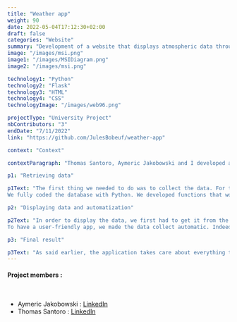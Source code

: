 ```yaml
---
title: "Weather app"
weight: 90
date: 2022-05-04T17:12:30+02:00
draft: false
categories: "Website"
summary: "Development of a website that displays atmospheric data through an API."
image: "/images/msi.png"
image1: "/images/MSIDiagram.png"
image2: "/images/msi.png"

technology1: "Python"
technology2: "Flask"
technology3: "HTML"
technology4: "CSS"
technologyImage: "/images/web96.png"

projectType: "University Project"
nbContributors: "3"
endDate: "7/11/2022"
link: "https://github.com/JulesBobeuf/weather-app"

context: "Context"

contextParagraph: "Thomas Santoro, Aymeric Jakobowski and I developed a web application that displays atmospheric data for a selected town. The goal was to collect the data, to store them in a SQLite database and to display them through texts and graphics. In order to do that, we used Flash, a Python Framework."

p1: "Retrieving data"

p1Text: "The first thing we needed to do was to collect the data. For that, we used an API called wttr. (http://wttr.in) We received the data in a list, which after treatment, was sent into the database to store the informations.
We fully coded the database with Python. We developed functions that would create and delete the tables, that would insert data, or that would retrieve it. In order to do this, we first thought about how the database would work, before writing the Python code."

p2: "Displaying data and automatization"

p2Text: "In order to display the data, we first had to get it from the database. In order to do that, we used SQL queries that were adapted to what the user wanted. We then used HTML templates with a bit of CSS to display it nicely onto the website. For the graphics, we mainly used Matploblib, a python module.
To have a user-friendly app, we made the data collect automatic. Indeed, if the program is online, it will automatically retrieve the data for all requested towns every hour, and will store the queries it executes into a logger. This logger allows us to easily keep track about what the program does. It's also a help to find potential problems the application could have to retrieve the data."

p3: "Final result"

p3Text: "As said earlier, the application takes care about everything that's related to its back-end. All the user needs to do is to go on the website and to enter the town he wants to retrieve the data for and a time span. Then, the app will load a new template and will show the retrieved data."
---
```


#### Project members :
&nbsp;
- Aymeric Jakobowski : [LinkedIn](https://www.linkedin.com/in/aymeric-jakobowski/)
- Thomas Santoro  : [LinkedIn](https://www.linkedin.com/in/thomas-santoro/)